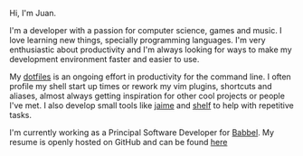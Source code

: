 Hi, I'm Juan.

I'm a developer with a passion for computer science, games and music. I love
learning new things, specially programming languages. I'm very enthusiastic
about productivity and I'm always looking for ways to make my development
environment faster and easier to use.

My [dotfiles](https://github.com/juanibiapina/dotfiles) is an ongoing effort in
productivity for the command line. I often profile my shell start up times or
rework my vim plugins, shortcuts and aliases, almost always getting inspiration
for other cool projects or people I've met. I also develop small tools like
[jaime](https://github.com/juanibiapina/jaime) and
[shelf](https://github.com/juanibiapina/shelf) to help with repetitive tasks.
 
I'm currently working as a Principal Software Developer for
[Babbel](www.babbel.com). My resume is openly hosted on GitHub and can be found
[here](https://github.com/juanibiapina/resume)
